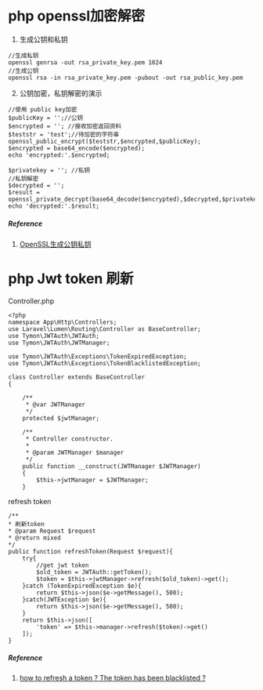 # php openssl加密解密 #

1. 生成公钥和私钥

```
//生成私钥
openssl genrsa -out rsa_private_key.pem 1024
//生成公钥
openssl rsa -in rsa_private_key.pem -pubout -out rsa_public_key.pem
```
2. 公钥加密，私钥解密的演示

```
//使用 public key加密
$publicKey = '';//公钥
$encrypted = ''; //接收加密返回资料
$teststr = 'test';//待加密的字符串
openssl_public_encrypt($teststr,$encrypted,$publicKey);
$encrypted = base64_encode($encrypted);
echo 'encrypted:'.$encrypted;
 
$privatekey = ''; //私钥
//私钥解密
$decrypted = '';
$result = openssl_private_decrypt(base64_decode($encrypted),$decrypted,$privatekey);
echo 'decrypted:'.$result;
```



##### Reference ######

1. [OpenSSL生成公钥私钥](https://www.cnblogs.com/mnote/p/7464237.html)

# php Jwt token 刷新 #

Controller.php

```
<?php
namespace App\Http\Controllers;
use Laravel\Lumen\Routing\Controller as BaseController;
use Tymon\JWTAuth\JWTAuth;
use Tymon\JWTAuth\JWTManager;

use Tymon\JWTAuth\Exceptions\TokenExpiredException;
use Tymon\JWTAuth\Exceptions\TokenBlacklistedException;

class Controller extends BaseController
{

    /**
     * @var JWTManager
     */
    protected $jwtManager;

    /**
     * Controller constructor.
     *
     * @param JWTManager $manager
     */
    public function __construct(JWTManager $JWTManager)
    {
        $this->jwtManager = $JWTManager;
    }
```

refresh token

```
/**
* 刷新token
* @param Request $request
* @return mixed
*/
public function refreshToken(Request $request){
    try{
    	//get jwt token
        $old_token = JWTAuth::getToken();
        $token = $this->jwtManager->refresh($old_token)->get();
    }catch (TokenExpiredException $e){
        return $this->json($e->getMessage(), 500);
    }catch(JWTException $e){
        return $this->json($e->getMessage(), 500);
    }
    return $this->json([
    	'token' => $this->manager->refresh($token)->get()
    ]);
}
```

##### Reference #####
1. [how to refresh a token ? The token has been blacklisted ?](https://github.com/tymondesigns/jwt-auth/issues/831#issuecomment-252398536)